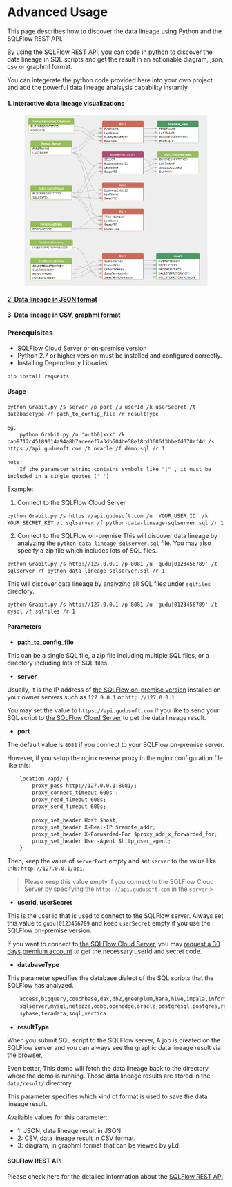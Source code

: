 # Advanced Usage

This page describes how to discover the data lineage using Python and the SQLFlow REST API.

By using the SQLFlow REST API, you can code in python to discover the data lineage in SQL scripts and get the result in an actionable diagram, json, csv or graphml format.

You can integerate the python code provided here into your own project and add the powerful data lineage analsysis capability instantly.

#### 1. interactive data lineage visualizations

<figure><img src="../../.gitbook/assets/image.png" alt=""><figcaption></figcaption></figure>

#### [2. Data lineage in JSON format](https://github.com/sqlparser/sqlflow\_public/blob/master/api/python/advanced/python-data-lineage-result.json)

#### 3. Data lineage in CSV, graphml format

### Prerequisites

* [SQLFlow Cloud Server or on-premise version](https://github.com/sqlparser/sqlflow\_public/tree/master/api#prerequisites)
* Python 2.7 or higher version must be installed and configured correctly.
* Installing Dependency Libraries:

```
pip install requests
```

#### Usage

```
python Grabit.py /s server /p port /u userId /k userSecret /t databaseType /f path_to_config_file /r resultType 

eg: 
    python Grabit.py /u 'auth0|xxx' /k cab9712c45189014a94a8b7aceeef7a3db504be58e18cd3686f3bbefd078ef4d /s https://api.gudusoft.com /t oracle /f demo.sql /r 1
	
note:
    If the parameter string contains symbols like "|" , it must be included in a single quotes (' ')
```

Example:

1. Connect to the SQLFlow Cloud Server

```
python Grabit.py /s https://api.gudusoft.com /u 'YOUR_USER_ID' /k YOUR_SECRET_KEY /t sqlserver /f python-data-lineage-sqlserver.sql /r 1 
```

2. Connect to the SQLFlow on-premise This will discover data lineage by analyzing the `python-data-lineage-sqlserver.sql` file. You may also specify a zip file which includes lots of SQL files.

```
python Grabit.py /s http://127.0.0.1 /p 8081 /u 'gudu|0123456789' /t sqlserver /f python-data-lineage-sqlserver.sql /r 1 
```

This will discover data lineage by analyzing all SQL files under `sqlfiles` directory.

```
python Grabit.py /s http://127.0.0.1 /p 8081 /u 'gudu|0123456789' /t mysql /f sqlfiles /r 1 
```

#### Parameters

* **path\_to\_config\_file**

This can be a single SQL file, a zip file including multiple SQL files, or a directory including lots of SQL files.

* **server**

Usually, it is the IP address of [the SQLFlow on-premise version](https://www.gudusoft.com/sqlflow-on-premise-version/) installed on your owner servers such as `127.0.0.1` or `http://127.0.0.1`

You may set the value to `https://api.gudusoft.com` if you like to send your SQL script to [the SQLFlow Cloud Server](https://sqlflow.gudusoft.com) to get the data lineage result.

* **port**

The default value is `8081` if you connect to your SQLFlow on-premise server.

However, if you setup the nginx reverse proxy in the nginx configuration file like this:

```
    location /api/ {
        proxy_pass http://127.0.0.1:8081/;
        proxy_connect_timeout 600s ;
        proxy_read_timeout 600s;
        proxy_send_timeout 600s;
        
        proxy_set_header Host $host;
        proxy_set_header X-Real-IP $remote_addr;
        proxy_set_header X-Forwarded-For $proxy_add_x_forwarded_for;
        proxy_set_header User-Agent $http_user_agent;  
    }
```

Then, keep the value of `serverPort` empty and set `server` to the value like this: `http://127.0.0.1/api`.

> Please keep this value empty if you connect to the SQLFlow Cloud Server by specifying the `https://api.gudusoft.com` in the `server` >

* **userId, userSecret**

This is the user id that is used to connect to the SQLFlow server. Always set this value to `gudu|0123456789` and keep `userSecret` empty if you use the SQLFlow on-premise version.

If you want to connect to [the SQLFlow Cloud Server](https://sqlflow.gudusoft.com), you may [request a 30 days premium account](https://www.gudusoft.com/request-a-premium-account/) to get the necessary userId and secret code.

* **databaseType**

This parameter specifies the database dialect of the SQL scripts that the SQLFlow has analyzed.

```txt
	access,bigquery,couchbase,dax,db2,greenplum,hana,hive,impala,informix,mdx,mssql,
	sqlserver,mysql,netezza,odbc,openedge,oracle,postgresql,postgres,redshift,snowflake,
	sybase,teradata,soql,vertica
```

* **resultType**

When you submit SQL script to the SQLFlow server, A job is created on the SQLFlow server and you can always see the graphic data lineage result via the browser,

Even better, This demo will fetch the data lineage back to the directory where the demo is running. Those data lineage results are stored in the `data/result/` directory.

This parameter specifies which kind of format is used to save the data lineage result.

Available values for this parameter:

* 1: JSON, data lineage result in JSON.
* 2: CSV, data lineage result in CSV format.
* 3: diagram, in graphml format that can be viewed by yEd.

#### SQLFlow REST API

Please check here for the detailed information about the [SQLFlow REST API](https://github.com/sqlparser/sqlflow\_public/tree/master/api/sqlflow\_api.md)
